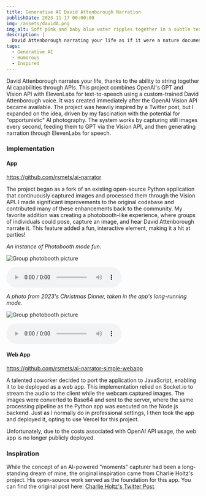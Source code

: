 ```yaml
---
title: Generative AI David Attenborough Narration
publishDate: 2023-11-17 00:00:00
img: /assets/davidA.png
img_alt: Soft pink and baby blue water ripples together in a subtle texture.
description: |
  David Attenborough narrating your life as if it were a nature documentary
tags:
  - Generative AI
  - Humorous
  - Inspired
---
```


David Attenborough narrates your life, thanks to the ability to string together AI capabilities through APIs. This project combines OpenAI's GPT and Vision API with ElevenLabs for text-to-speech using a custom-trained David Attenborough voice. It was created immediately after the OpenAI Vision API became available. The project was heavily inspired by a Twitter post, but I expanded on the idea, driven by my fascination with the potential for "opportunistic" AI photography. The system works by capturing still images every second, feeding them to GPT via the Vision API, and then generating narration through ElevenLabs for speech.

### Implementation

#### App

https://github.com/rsmets/ai-narrator

The project began as a fork of an existing open-source Python application that continuously captured images and processed them through the Vision API. I made significant improvements to the original codebase and contributed many of these enhancements back to the community. My favorite addition was creating a photobooth-like experience, where groups of individuals could pose, capture an image, and hear David Attenborough narrate it. This feature added a fun, interactive element, making it a hit at parties!

_An instance of Photobooth mode fun._

![Group photobooth picture](/assets/Dev+Group/image.jpg)

<audio controls>
  <source src="/assets/Dev+Group/audio.wav" type="audio/wav">
  Your browser does not support the audio element.
</audio>

_A photo from 2023's Christmas Dinner, taken in the app's long-running mode._

![Group photobooth picture](/assets/dinner/image.jpg)

<audio controls>
  <source src="/assets/dinner/audio.wav" type="audio/wav">
  Your browser does not support the audio element.
</audio>

#### Web App

https://github.com/rsmets/ai-narrator-simple-webapp

A talented coworker decided to port the application to JavaScript, enabling it to be deployed as a web app. This implementation relied on Socket.io to stream the audio to the client while the webcam captured images. The images were converted to Base64 and sent to the server, where the same processing pipeline as the Python app was executed on the Node.js backend. Just as I normally do in professional settings, I then took the app and deployed it, opting to use Vercel for this project.

Unfortunately, due to the costs associated with OpenAI API usage, the web app is no longer publicly deployed.

### Inspiration

While the concept of an AI-powered "moments" capturer had been a long-standing dream of mine, the original inspiration came from Charlie Holtz's project. His open-source work served as the foundation for this app. You can find the original post here: [Charlie Holtz's Twitter Post](https://twitter.com/charliebholtz/status/1724815159590293764).
